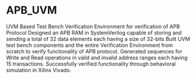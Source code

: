# APB_UVM
UVM Based Test Bench Verification Environment for verification of APB Protocol
Designed an APB RAM in SystemVerilog capable of storing and sending a total of 32 data elements each having a size of 32-bits
Built UVM test bench components and the entire Verification Environment from scratch to verify functionality of APB protocol.
Generated sequences for Write and Read operations in valid and invalid address ranges each having 15 transactions. Successfully
verified functionality through behavioral simulation in Xilinx Vivado.
